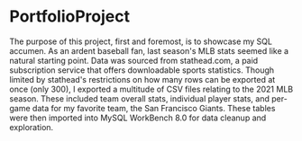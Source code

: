# PortfolioProject

The purpose of this project, first and foremost, is to showcase my SQL accumen. As an ardent baseball fan, last season's MLB stats seemed like a natural starting point. Data was sourced from stathead.com, a paid subscription service that offers downloadable sports statistics. Though limited by stathead's restrictions on how many rows can be exported at once (only 300), I exported a multitude of CSV files relating to the 2021 MLB season. These included team overall stats, individual player stats, and per-game data for my favorite team, the San Francisco Giants. These tables were then imported into MySQL WorkBench 8.0 for data cleanup and exploration.

